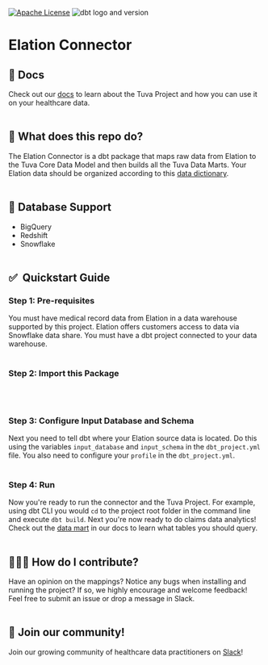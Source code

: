 [![Apache License](https://img.shields.io/badge/License-Apache%202.0-blue.svg)](https://opensource.org/licenses/Apache-2.0) ![dbt logo and version](https://img.shields.io/static/v1?logo=dbt&label=dbt-version&message=1.x&color=orange)

# Elation Connector

## 🔗  Docs
Check out our [docs](https://thetuvaproject.com/) to learn about the Tuva Project and how you can use it on your healthcare data.
<br/><br/>

## 🧰  What does this repo do?
The Elation Connector is a dbt package that maps raw data from Elation to the Tuva Core Data Model and then builds all the Tuva Data Marts.  Your Elation data should be organized according to this [data dictionary](https://dbdocs.io/hosteddb_support/hosted_database_snowflake).
<br/><br/>  

## 🔌 Database Support
- BigQuery
- Redshift
- Snowflake
<br/><br/>  

## ✅  Quickstart Guide

### Step 1: Pre-requisites
You must have medical record data from Elation in a data warehouse supported by this project.  Elation offers customers access to data via Snowflake data share.  You must have a dbt project connected to your data warehouse.
<br/><br/> 

### Step 2: Import this Package

<br/><br/> 

### Step 3: Configure Input Database and Schema
Next you need to tell dbt where your Elation source data is located.  Do this using the variables `input_database` and `input_schema` in the `dbt_project.yml` file.  You also need to configure your `profile` in the `dbt_project.yml`.
<br/><br/> 

### Step 4: Run
Now you're ready to run the connector and the Tuva Project.  For example, using dbt CLI you would `cd` to the project root folder in the command line and execute `dbt build`.  Next you're now ready to do claims data analytics!  Check out the [data mart](https://thetuvaproject.com/data-marts/about) in our docs to learn what tables you should query.
<br/><br/>

## 🙋🏻‍♀️ How do I contribute?
Have an opinion on the mappings? Notice any bugs when installing and running the project?
If so, we highly encourage and welcome feedback!  Feel free to submit an issue or drop a message in Slack.
<br/><br/>

## 🤝 Join our community!
Join our growing community of healthcare data practitioners on [Slack](https://join.slack.com/t/thetuvaproject/shared_invite/zt-16iz61187-G522Mc2WGA2mHF57e0il0Q)!
